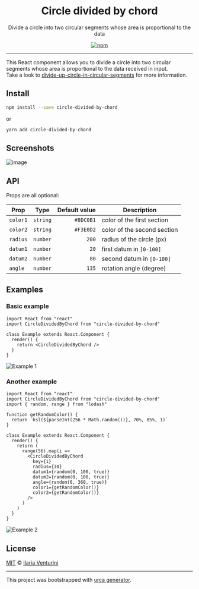 <div align="center" style="text-align: center">
  <h1>Circle divided by chord</h1>
  <p>Divide a circle into two circular segments whose area is proportional to the data</p>
</div>

<p align="center">
  <a href="https://www.npmjs.com/package/circle-divided-by-chord">
    <img alt="npm"
      src="https://img.shields.io/npm/v/circle-divided-by-chord.svg">
  </a>
</p>

---

This React component allows you to divide a circle into two circular segments whose area is proportional to the data received in input.\
Take a look to [divide-up-circle-in-circular-segments](https://github.com/ilariaventurini/divide-up-circle-in-circular-segments) for more information.

## Install

```bash
npm install --save circle-divided-by-chord
```

or

```bash
yarn add circle-divided-by-chord
```

## Screenshots

![image](https://user-images.githubusercontent.com/44204353/93715819-f47b1180-fb6b-11ea-90e3-9e0f352db837.png)

## API

Props are all optional:

| Prop      |   Type   | Default value | Description                 |
| --------- | :------: | ------------: | --------------------------- |
| `color1`  | `string` |     `#8DC0B1` | color of the first section  |
| `color2`  | `string` |     `#F3E0D2` | color of the second section |
| `radius`  | `number` |         `200` | radius of the circle (px)   |
| `datum1`  | `number` |          `20` | first datum in `[0-100]`    |
| `datum2`  | `number` |          `80` | second datum in `[0-100]`   |
| `angle`   | `number` |         `135` | rotation angle (degree)     |

## Examples

### Basic example

```tsx
import React from "react"
import CircleDividedByChord from "circle-divided-by-chord"

class Example extends React.Component {
  render() {
    return <CircleDividedByChord />
  }
}
```

![Example 1](https://user-images.githubusercontent.com/44204353/64919110-5fe71200-d7a7-11e9-870c-4378fec77039.png)

### Another example

```tsx
import React from "react"
import CircleDividedByChord from "circle-divided-by-chord"
import { random, range } from "lodash"

function getRandomColor() {
  return `hsl(${parseInt(256 * Math.random())}, 70%, 85%, 1)`
}

class Example extends React.Component {
  render() {
    return (
      range(56).map(i =>
        <CircleDividedByChord
          key={i}
          radius={30}
          datum1={random(0, 100, true)}
          datum2={random(0, 100, true)}
          angle={random(0, 360, true)}
          color1={getRandomColor()}
          color2={getRandomColor()}
        />
      )
    )
  }
}
```

![Example 2](https://user-images.githubusercontent.com/44204353/64919209-5f02b000-d7a8-11e9-9e41-db13b67fe7d5.png)

## License

[MIT](https://github.com/ilariaventurini/circle-divided-by-chord/blob/master/LICENSE) © [Ilaria Venturini](https://github.com/ilariaventurini)

---

This project was bootstrapped with [urca generator](https://github.com/ilariaventurini/urca/).
